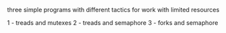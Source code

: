three simple programs with different tactics for work with limited resources

1 - treads and mutexes
2 - treads and semaphore
3 - forks and semaphore
